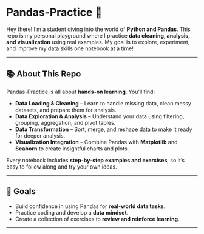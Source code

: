 # Pandas-Practice 🐼

Hey there! I’m a student diving into the world of **Python and Pandas**. This repo is my personal playground where I practice **data cleaning, analysis, and visualization** using real examples. My goal is to explore, experiment, and improve my data skills one notebook at a time!  

---

## 📚 About This Repo

Pandas-Practice is all about **hands-on learning**. You’ll find:  

- **Data Loading & Cleaning** – Learn to handle missing data, clean messy datasets, and prepare them for analysis.  
- **Data Exploration & Analysis** – Understand your data using filtering, grouping, aggregation, and pivot tables.  
- **Data Transformation** – Sort, merge, and reshape data to make it ready for deeper analysis.  
- **Visualization Integration** – Combine Pandas with **Matplotlib** and **Seaborn** to create insightful charts and plots.  

Every notebook includes **step-by-step examples and exercises**, so it’s easy to follow along and try your own ideas.  

---

## 🚀 Goals

- Build confidence in using Pandas for **real-world data tasks**.  
- Practice coding and develop a **data mindset**.  
- Create a collection of exercises to **review and reinforce learning**.  

---

